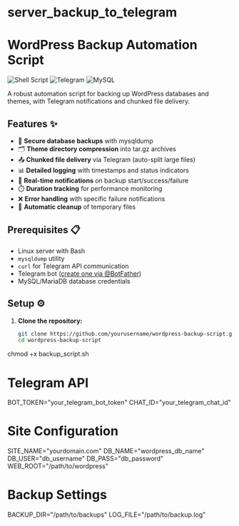 # server_backup_to_telegram

# WordPress Backup Automation Script

![Shell Script](https://img.shields.io/badge/shell_script-%23121011.svg?style=for-the-badge&logo=gnu-bash&logoColor=white)
![Telegram](https://img.shields.io/badge/Telegram-2CA5E0?style=for-the-badge&logo=telegram&logoColor=white)
![MySQL](https://img.shields.io/badge/mysql-%2300f.svg?style=for-the-badge&logo=mysql&logoColor=white)

A robust automation script for backing up WordPress databases and themes, with Telegram notifications and chunked file delivery.

## Features ✨

- 🔐 **Secure database backups** with mysqldump
- 🗂️ **Theme directory compression** into tar.gz archives
- 📤 **Chunked file delivery** via Telegram (auto-split large files)
- 📊 **Detailed logging** with timestamps and status indicators
- 📱 **Real-time notifications** on backup start/success/failure
- ⏱️ **Duration tracking** for performance monitoring
- ❌ **Error handling** with specific failure notifications
- 🧹 **Automatic cleanup** of temporary files

## Prerequisites 📋

- Linux server with Bash
- `mysqldump` utility
- `curl` for Telegram API communication
- Telegram bot ([create one via @BotFather](https://core.telegram.org/bots#6-botfather))
- MySQL/MariaDB database credentials

## Setup ⚙️

1. **Clone the repository:**
   ```bash
   git clone https://github.com/yourusername/wordpress-backup-script.git
   cd wordpress-backup-script

chmod +x backup_script.sh

# Telegram API
BOT_TOKEN="your_telegram_bot_token"
CHAT_ID="your_telegram_chat_id"

# Site Configuration
SITE_NAME="yourdomain.com"
DB_NAME="wordpress_db_name"
DB_USER="db_username"
DB_PASS="db_password"
WEB_ROOT="/path/to/wordpress"

# Backup Settings
BACKUP_DIR="/path/to/backups"
LOG_FILE="/path/to/backup.log"